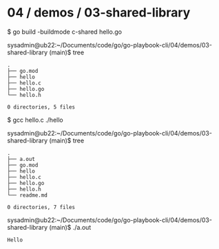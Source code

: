 # 04 / demos / 03-shared-library
$ go build -buildmode c-shared hello.go 

sysadmin@ub22:~/Documents/code/go/go-playbook-cli/04/demos/03-shared-library (main)$ 
tree
```
.
├── go.mod
├── hello
├── hello.c
├── hello.go
└── hello.h

0 directories, 5 files
```

$ gcc hello.c ./hello 

sysadmin@ub22:~/Documents/code/go/go-playbook-cli/04/demos/03-shared-library (main)$ tree
```
.
├── a.out
├── go.mod
├── hello
├── hello.c
├── hello.go
├── hello.h
└── readme.md

0 directories, 7 files
```

sysadmin@ub22:~/Documents/code/go/go-playbook-cli/04/demos/03-shared-library (main)$ ./a.out 
```
Hello
```